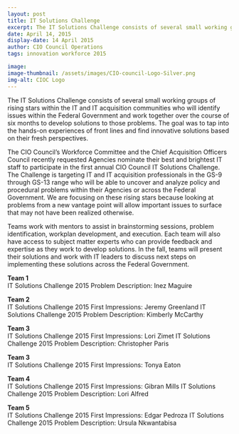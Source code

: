 ```yaml
---
layout: post
title: IT Solutions Challenge
excerpt: The IT Solutions Challenge consists of several small working groups of rising stars within the IT and IT acquisition communities who will identify issues within the Federal Government and work together over the course of six months to develop solutions to those problems.
date: April 14, 2015
display-date: 14 April 2015
author: CIO Council Operations
tags: innovation workforce 2015

image:
image-thumbnail: /assets/images/CIO-council-Logo-Silver.png
img-alt: CIOC Logo
---
```

The IT Solutions Challenge consists of several small working groups of rising stars within the IT and IT acquisition communities who will identify issues within the Federal Government and work together over the course of six months to develop solutions to those problems. The goal was to tap into the hands-on experiences of front lines and find innovative solutions based on their fresh perspectives.

The CIO Council’s Workforce Committee and the Chief Acquisition Officers Council recently requested Agencies nominate their best and brightest IT staff to participate in the first annual CIO Council IT Solutions Challenge. The Challenge is targeting IT and IT acquisition professionals in the GS-9 through GS-13 range who will be able to uncover and analyze policy and procedural problems within their Agencies or across the Federal Government. We are focusing on these rising stars because looking at problems from a new vantage point will allow important issues to surface that may not have been realized otherwise.

Teams work with mentors to assist in brainstorming sessions, problem identification, workplan development, and execution. Each team will also have access to subject matter experts who can provide feedback and expertise as they work to develop solutions. In the fall, teams will present their solutions and work with IT leaders to discuss next steps on implementing these solutions across the Federal Government.

**Team 1**  
IT Solutions Challenge 2015 Problem Description: Inez Maguire

**Team 2**  
IT Solutions Challenge 2015 First Impressions: Jeremy Greenland
IT Solutions Challenge 2015 Problem Description: Kimberly McCarthy

**Team 3**  
IT Solutions Challenge 2015 First Impressions: Lori Zimet
IT Solutions Challenge 2015 Problem Description: Christopher Paris

**Team 3**  
IT Solutions Challenge 2015 First Impressions: Tonya Eaton

**Team 4**  
IT Solutions Challenge 2015 First Impressions: Gibran Mills
IT Solutions Challenge 2015 Problem Description: Lori Alfred

**Team 5**  
IT Solutions Challenge 2015 First Impressions: Edgar Pedroza
IT Solutions Challenge 2015 Problem Description: Ursula Nkwantabisa
